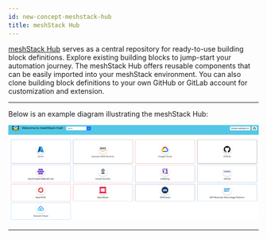 ```yaml
---
id: new-concept-meshstack-hub
title: meshStack Hub
---
```

[meshStack Hub](https://hub.meshcloud.io/all) serves as a central repository for ready-to-use building block definitions. Explore existing building blocks to jump-start your automation journey. The meshStack Hub offers reusable components that can be easily imported into your meshStack environment. You can also clone building block definitions to your own GitHub or GitLab account for customization and extension.

---

Below is an example diagram illustrating the meshStack Hub:

![meshStack Hub Concept Diagram](./assets/new_concept/concept_meshStack_Hub.png)

---

<!--
## Related Resources
- [Building Blocks](./new-definition-buildingblocks.md)
- [meshStack API Documentation](../apis.index.md)
- [How to Extract Data from meshStack](./new-guide-how-to-extract-data.md)
-->
